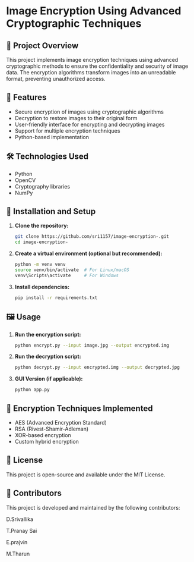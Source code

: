 

# Image Encryption Using Advanced Cryptographic Techniques  

## 📌 Project Overview  
This project implements image encryption techniques using advanced cryptographic methods to ensure the confidentiality and security of image data. The encryption algorithms transform images into an unreadable format, preventing unauthorized access.  

## 🚀 Features  
- Secure encryption of images using cryptographic algorithms  
- Decryption to restore images to their original form  
- User-friendly interface for encrypting and decrypting images  
- Support for multiple encryption techniques  
- Python-based implementation  

## 🛠️ Technologies Used  
- Python  
- OpenCV  
- Cryptography libraries  
- NumPy  

## 📂 Installation and Setup  
1. **Clone the repository:**  
   ```bash
   git clone https://github.com/sri1157/image-encryption-.git
   cd image-encryption-
   ```
2. **Create a virtual environment (optional but recommended):**  
   ```bash
   python -m venv venv
   source venv/bin/activate  # For Linux/macOS
   venv\Scripts\activate     # For Windows
   ```
3. **Install dependencies:**  
   ```bash
   pip install -r requirements.txt
   ```

## 🖼️ Usage  
1. **Run the encryption script:**  
   ```bash
   python encrypt.py --input image.jpg --output encrypted.img
   ```
2. **Run the decryption script:**  
   ```bash
   python decrypt.py --input encrypted.img --output decrypted.jpg
   ```
3. **GUI Version (if applicable):**  
   ```bash
   python app.py
   ```

## 🔑 Encryption Techniques Implemented  
- AES (Advanced Encryption Standard)  
- RSA (Rivest-Shamir-Adleman)  
- XOR-based encryption  
- Custom hybrid encryption  

## 📜 License  
This project is open-source and available under the MIT License.  

## 👥 Contributors
This project is developed and maintained by the following contributors:

D.Srivallika

T.Pranay Sai

E.prajvin

M.Tharun



